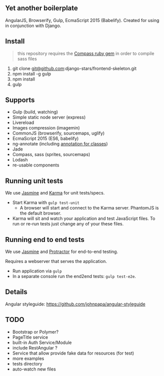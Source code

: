 
## Yet another boilerplate
AngularJS, Browserify, Gulp, EcmaScript 2015 (Babelify).
Created for using in conjunction with Django.

## Install

> this repository requires the [Compass ruby gem](http://compass-style.org/install/) in order to compile sass files

1. git clone git@github.com:django-stars/frontend-skeleton.git
2. npm install -g gulp
3. npm install
4. gulp

## Supports

* Gulp (build, watching)
* Simple static node server (express)
* Livereload
* Images compression (imagemin)
* CommonJS (browserify, sourcemaps, uglify)
* EcmaScript 2015 (ES6, babelify)
* ng-annotate (including [annotation for classes](https://github.com/mchmielarski/babel-plugin-ng-annotate))
* Jade
* Compass, sass (sprites, sourcemaps)
* Lodash
* re-usable components

## Running unit tests

We use [Jasmine](http://jasmine.github.io/) and [Karma](http://karma-runner.github.io/) for unit tests/specs.

- Start Karma with `gulp test-unit`
  - A browser will start and connect to the Karma server. PhantomJS is the default browser.
- Karma will sit and watch your application and test JavaScript files. To run or re-run tests just
  change any of your these files.

## Running end to end tests

We use [Jasmine](http://jasmine.github.io/) and [Protractor](https://angular.github.io/protractor/) for end-to-end testing.

Requires a webserver that serves the application.

- Run application via `gulp`
- In a separate console run the end2end tests: `gulp test-e2e`.

## Details

Angular styleguide: https://github.com/johnpapa/angular-styleguide

## TODO

* Bootstrap or Polymer?
* PageTitle service
* built-in Auth Service/Module
* include RestAngular ?
* Service that allow provide fake data for resources (for test)
* more examples
* tests directory
* auto-watch new files
